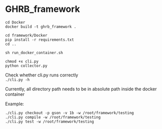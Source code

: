 # GHRB_framework
```
cd Docker
docker build -t ghrb_framework .
```

```
cd framework/Docker
pip install -r requirements.txt  
cd ..
```

```
sh run_docker_container.sh
```

```
chmod +x cli.py
python collector.py
```

Check whether cli.py runs correctly  
`./cli.py -h`  

Currently, all directory path needs to be in absolute path inside the docker container  

Example:  

```
./cli.py checkout -p gson -v 1b -w /root/framework/testing
./cli.py compile -w /root/framework/testing
./cli.py test -w /root/framework/testing
```
